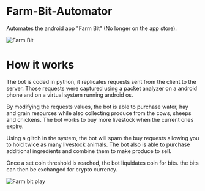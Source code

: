 # Farm-Bit-Automator
Automates the android app "Farm Bit" (No longer on the app store). 

![Farm Bit](https://i.imgur.com/doU92xX.png)

# How it works

The bot is coded in python, it replicates requests sent from the client to the server. Those requests were captured using a packet analyzer on a android phone and on a virtual system running android os. 

By modifying the requests values, the bot is able to purchase water, hay and grain resources while also collecting produce from the cows, sheeps and chickens. The bot works to buy more livestock when the current ones expire.


Using a glitch in the system, the bot will spam the buy requests allowing you to hold twice as many livestock animals. The bot also is able to purchase additional ingredients and combine them to make produce to sell.

Once a set coin threshold is reached, the bot liquidates coin for bits. the bits can then be exchanged for crypto currency. 



![Farm bit play](https://i.imgur.com/9ACKStq.png)
